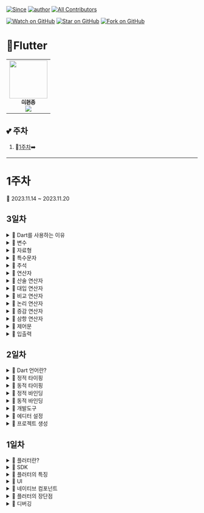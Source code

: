 [![Since](https://img.shields.io/badge/since-2023.11.13-333333.svg?style=flat-square)](https://github.com/Brem0827/23-Flutter)
[![author](https://img.shields.io/badge/author-Brem0827-0066FF.svg?style=flat-square)](https://github.com/Brem0827/23-Flutter)
[![All Contributors](https://img.shields.io/badge/all_contributors-2-orange.svg?style=flat-square)](#23-Flutter)

[![Watch on GitHub](https://img.shields.io/github/watchers/Brem0827/23-Flutter.svg?style=social)](https://github.com/Brem0827/23-Flutter/watchers)
[![Star on GitHub](https://img.shields.io/github/stars/Brem0827/23-Flutter.svg?style=social)](https://github.com/Brem0827/23-Flutter/stargazers)
[![Fork on GitHub](https://img.shields.io/github/forks/Brem0827/23-Flutter.svg?style=social)](https://github.com/Brem0827/23-Flutter/network/members)

# 🏃Flutter

<table align="center">
    <tr>
        <td align="center">
	    <a href="https://github.com/Brem0827">
	    	<img src="https://avatars.githubusercontent.com/u/62270266?v=4?s=100" width="100px;" alt=""/>
				<br/>
					<sub>
					<b>이현종</b>
				<br/>
	    	<img src="https://us-central1-progress-markdown.cloudfunctions.net/progress/100"/>
	        </sub>
	    </a>
	</td>
    </tr>
</table>

💕 주차
---

1. 💭[1주차](#1주차)➡️

---
# 1주차

🔋 2023.11.14 ~ 2023.11.20

## 3일차

<details><summary>💬 Dart를 사용하는 이유 </summary>

- 클라이언트 측과 서버 측에서 모두 사용할 수 있기 때문에 플랫폼 간 개발이 가능합니다.

- 이러한 특징은 다양한 종류의 애플리케이션을 개발할 수 있는 기반이 됩니다.

- 주요 IDE와 텍스트 에디터에서 지원되며, 그중에서도 VSCode를 사용하면 편리하게 사용할 수 있습니다.

- Dart는 쉽게 배울수 있는 문법을 제공하며, 개발 생산성을 향상시키는 다양한 기능도 제공합니다.

- Dart 언어는 높은 생산성과 안정성을 제공합니다.

- 빠른 실행속도와 개발자 친화적인 기능을 모두 갖추고 있습니다.

- 자바스크립트를 대체할 수 있는 언어로 각광받고 있습니다.

</details>

<details><summary>💬 변수 </summary>

- 컴퓨터가 데이터를 사용하기 위해서 특정 값을 저장해두기위한 공간을 변수라고 합니다.

- 변수는 값을 저장하는 메모리 공간을 말합니다.

</details>

<details><summary>💬 자료형 </summary>

- 숫자형 데이터 타입 : int(정수형), double(실수형)

- 문자형 데이터 타입 : String

</details>

<details><summary>💬 특수문자 </summary>

- "\n" : 문자열 안에서 이 특수문자를 사용하면 새로운 줄로 이동하여 텍스트를 출력합니다.

- "\f" : 문자열 안에서 이 특수문자를 사용하면 수평 탭 간격만큼 공간을 띄웁니다.

- "\\" : 문자열 안에서 역슬래시 자체를 출력하고자 할 때 사용합니다.

- "$" : 문자열 안에서 이 특수문자를 사용하면 변수를 참조하여 변수의 값을 문자열에 포함시킬 수 있습니다.

- "\" : 문자열 안에서 따옴표를 포함하고자 할 때, 반드시 역슬래시 앞에 붙여주어야 합니다.

- 불리언 데이터 타입 : true, false 값으로 가지며, 초기 컴퓨터에서 이진법으로 연산을 하던 것이 현재에 이르러 불리언 타입으로 발전하여 다양하게 사용되고 있습니다.

- 'var' : 컴파일러가 변수의 타입을 추론하여 자동으로 할당 합니다.

</details>

<details><summary>💬 주석 </summary>

- 라인주석 : 라인주석은 `//` 기호를 사용하여 작성되며, 해당 라인에 대한 주석을 표시합니다.

- 주로 코드의 일부를 설명하거나 임시적으로코드를 비활성화하는 용도로 사용됩니다.

- 블록주석 : 블록주석은 `/* */`사이에 작성되며, 여러 줄에 걸친 주석을 표시하는 데 사용됩니다.

- 코드나 함수, 클래스 등에 대한 상세한 설명이나 문서화를 작성하는데 사용됩니다.

</details>

<details><summary>💬 연산자 </summary>

- 연산자는 하나 이상의 값을 가지고 연산을 수행하는 기호나 단어로, 프로그래밍에서 데이터를 처리하거나 비교할 때 사용되며 매우 중요한 역할을 합니다.

</details>

<details><summary>💬 산술 연산자 </summary>

- 숫자형 데이터의 덧셈, 뺄셈, 곱셈, 나눗셈 등 수학적 연산을 수행합니다.

- 덧셈은 + 연산자, 뺄셈은 - 연산자, 곱셈은 * 연산자, 나눗셈은 / 연산자를 사용합니다.

- 나머지는 % 연산자를 사용하여 반환할 수 있습니다.

</details>

<details><summary>💬 대입 연산자 </summary>

- 값을 변수에 할당하는 연산을 수행합니다.

- 연산자가 일반적으로 사용되며, 값을 할당하려는 변수 왼쪽에 위치하고 할당하려는 값을 오른쪽에 위치합니다.

</details>

<details><summary>💬 비교 연산자 </summary>

- 두 개의 값을 비교하고, 두 값이 서로 같은지 큰지 등의 결과를 반환

- 비교 연산자에서 반환되는 값을 데이터 타입에서 배웠던 불리언 타입이라고 할 수 있습니다.

- 동등 비교 연산자(==) : 두 개의 값이 서로 같은지를 비교합니다. 만일 같을경우 true를 반환하고, 다르면 false를 반환합니다.

- 부등 비교 연산자(!=) : 두 개의 값이 서로 다른지를 비교합니다. 만일 다르면 true를 반환하고, 같으면 false를 반환합니다.

- 대소 비교 연산자(<, >, <=, >=) : 두 개의 값을 대소 비교합니다. 작은지, 큰지, 작거나 같은지, 크거나 같은지를 비교하여 결과를 반환합니다.

</details>

<details><summary>💬 논리 연산자 </summary>

- &&(논리 곱) : 양쪽 피연산자가 모두 참일 경우에만 참을 반환합니다.

- ||(논리 합) : 양쪽 피연산자 중 하나 이상이 참일 경우 참을 반환합니다.

- !(논리 부정) : 피연산자가 참이면 거짓을, 거짓이면 참을 반환합니다.

</details>

<details><summary>💬 증감 연산자 </summary>

- 증감 연산자는 변수의 값을 증가시키거나 감소시킬 때 사용합니다.

- 변수를 하나씩 증가시키거나 감소시키는 경우에는 +=1, -=1 대신 ++, --을 사용하는 것이 더 간편하고 가독성이 좋습니다.

- 전위 증가, 감소 연산자는 코드를 실행하기 전에 값을 미리 증가, 감소시키고 코드를 실행합니다.

- 후위 증가, 감소 연산자는 코드를 실행하고 난 뒤에 값을 증가, 감소 시킵니다.

</details>

<details><summary>💬 삼항 연산자 </summary>

- 조건식에 따라서 다른 값을 반환하는 연산자입니다.

- `(조건식) ? 값1 : 값2`

- 조건식은 참 또는 거짓 값을 가지는 표현식이며, 값1은 조건식이 참일 경우 반환할 값이고, 값2는 조건식이 거짓일 경우 반환할 값입니다.

</details>

<details><summary>💬 제어문 </summary>

- 프로그램에서 실행 흐름을 제어하는 구문입니다.

- 주어진 조건에 따라서 다른 코드 블록을 실행하거나 실행을 중지하고 다른 코드로 이동 할 수 있도록 합니다.

- 조건문은 주어진 조건식의 참, 거짓 여부에 따라서 실행할 코드 블럭을 선택합니다.

- 제어문은 프로그램의 실행 흐름을 명확하게 제어할 수 있기 때문에, 프로그래밍에서 매우 중요한 역할을 합니다.

</details>

<details><summary>💬 입출력 </summary>

- 입력은 프로그램이 외부에서 데이터를 받아들이는 것 입니다.

- 출력은 프로그램이 처리한 결과를 외부로 보내는 것을 말합니다.

</details>

## 2일차

<details><summary>💬 Dart 언어란? </summary>

- Dart 언어는 구글이 개발한 객체 지향 프로그래밍 언어입니다.

- 자바스크립트와 같은 앱 프론트엔드 개발에서 사용되는 것이 일반적이지만, 서버 사이드 개발에서도 사용할 수 있습니다.

- Dart는 안정성, 확장성, 성능, 코드 가독성, 개발 생산성 등 다양한 측면에서 우수한 기능을 제공합니다.

- Dart는 C, C++, Java, JavaScript, Python 등 다양한 프로그래밍 언어에서 영감을 받아 탄생했습니다.

- 정적 타이핑과 동적 타이핑 모두 가능하며, 컴파일러를 통해 빠른 실행 속도를 제공합니다.

</details>

<details><summary>💬 정적 타이핑 </summary>

- 변수와 식의 타입을 컴파일 시점에 결정하고, 타입이 고정되어 있는 언어입니다.

- 프로그래머가 변수를 선언할 때 변수의 타입을 명시하거나, 컴파일러가 변수의 타입을 추론하여 결정합니다.

- 변수의 타입이 한번 결정되면 실행 중에 타입이 변경되지 않습니다.

- 컴파일러가 타입 체크를 수행하여 타입 관련 오류를 사전에 찾아내고, 코드의 안정성과 예측 가능성을 높일 수 있습니다.

</details>

<details><summary>💬 동적 타이핑 </summary>

- 실행 이전에 값이 확정되면 정적 바인딩이라고 합니다.

- 컴파일 타임에 호출될 함수가 결정되는 것으로, 함수는 기본적으로 정적 바인딩됩니다.

- 컴파일러는 선언되어있는 자료형을 보고 바인딩을 하기 때문에 실제로 가리키는 객체가 무엇이든 포인터의 자료형을 기반으로 호출의대상을 결정합니다.

- 빌드 중에 이루어집니다.  

</details>

<details><summary>💬 정적 바인딩 </summary>

- 실행 이후에 값이 확정되면 동적 바인딩이라고 합니다.

- 런타임에 호출될 함수가 결정되는 것으로, virtual 키워드를 통해 동적 바인딩하는 함수를 가상 함수라고 합니다.

- 함수가 가상 함수로 선언이 되면, 포인터 변수가 실제로 가리키는 객체에 따라 호출의 대상이 결정됩니다.

</details>

<details><summary>💬 동적 바인딩 </summary>

- 실행 이후에 값이 확정되면 동적 바인딩이라고 합니다.

- 런타임에 호출될 함수가 결정되는 것으로, virtual 키워드를 통해 동적 바인딩하는 함수를 가상 함수라고 합니다.

- 함수가 가상 함수로 선언이 되면, 포인터 변수가 실제로 가리키는 객체에 따라 호출의 대상이 결정됩니다.

</details>

<details><summary>💬 개발도구 </summary>

- 개발도구란 앱을 개발하는 데 사용되는 모든 소프트웨어를 말합니다.

- 앱 개발에 필요한 여러 개발 도구는 다음과 같습니다.

* 통합 개발 환경(IDE) : 코드 작성, 디버깅, 프로젝트 관리 등 개발 전반적인 작업을 수행하는 도구

* 코드 에디터 : 코드 작성을 위한 간단한 텍스트 에디터

* 시뮬레이터 또는 에뮬레이터 : 앱을 실행하고 테스트 할 수 있는 가상 환경

* 개발자 도구 : 앱의 성능을 분석하고 디버깅 할 수 있는 도구

</details>

<details><summary>💬 에디터 설정 </summary>

- 설치한 개발 도구를 플러터 개발에 적합하게 설정 해야 합니다.

- 이 설정에는 플러터 및 Dart 플러그인 설치, 에디터 확장기능 설치, SDK 경로 설정 등이 포함될 수 있습니다.

- 이를 통해 개발 도구가 플러터 애플리케이션 개발을 지원하고 필요한 도구와 기능을 제공할 수 있게 됩니다.

</details>

<details><summary>💬 프로젝트 생성 </summary>

- 플러터 개발을 시작하려면 새로운 플러터 프로젝트를 생성해야 합니다.

- 프로젝트 생성은 명령행 도구인 Flutter CLI를 사용하거나 개발 도구의 GUI를 통해 수행할 수 있습니다.

- 프로젝트 생성시에는 프로젝트 이름, 패키지 이름, 플랫폼 설정 등의 정보를 입력하고, 프로젝트 디렉토리가 생성되며 초기 플러터 코드와 구조가 구성됩니다.

</details>

## 1일차

<details><summary>💬 플러터란? </summary>

- 플러터(Flutter)는 구글에서 개발한 모바일앱 SDK로, 안드로이드와 iOS 모두에서 작동하는 하이브리드 앱 개발 도구 입니다.

- 플러터는 Dart 언어를 사용하여 개발됩니다.

- 플러터는 위젯을 기반으로 UI를 구성하는데, 위젯은 특정 플랫폼에 종속되지 않기 때문에 안드로이드와 iOS 모두에서 같은 디자인을 사용할 수 있습니다.

- 높은 생산성과 일관된 UI를 가진 것이 특징 입니다.

</details>

<details><summary>💬 SDK </summary>

- Software Development Kit의 약자로 안드로이드 앱을 개발하기 위한 도구 모음입니다.

</details>

<details><summary>💬 플러터의 특징 </summary>

* 크로스 플랫폼 개발 - 플러터는 하나의 코드베이스로 iOS와 Android 모두에서 동작하는 앱을 개발 할 수 있습니다.

* UI - 플러터는 Material Design과 Cupertino Design을 지원하며, 이를 이용하여 편리하게 보기 좋은 UI를 구현할 수 있습니다.

* 생산성 - 플러터는 Hot Reload 기능을 지원하여 코드를 수정할 때마다 앱을 즉시 새로 고침하여 수정 결과를 확인할 수 있습니다. 이로 인해 개발 생산성이 높아집니다.

* 성능 - 플러터는 모바일 앱의 성능을 최적화 하기 위해 C/C++ 엔진인 Skia를 사용합니다. 또한, 네이티브 컴포넌트에 접근하여 더욱 빠른 성능을 제공합니다.

* 위젯 - 플러터는 다양한 위젯을 제공하며, 이를 조합하여 여러 디자인을 구현할 수 있습니다.

* 상태 관리 - 플러터는 상태 관리를 위해 Provider, BLoC 등의 패턴을 지원하며, 이를 이용하여 복잡한 앱의 상태를 효과적으로 관리할 수 있습니다.

* 배포 - 플러터는 Google Play Store, Apple App Store 등의 앱 스토어에 쉽게 배포할 수 있습니다.

</details>

<details><summary>💬 UI </summary>

- User Interface 사용자 인터페이스의 약자로 우리가 볼 수 있는 화면 내에 그림이나 디자인 등의 모든 것을 이야기합니다.

</details>

<details><summary>💬 네이티브 컴포넌트 </summary>

- 모바일 플랫폼(Android 또는 iOS)에서 제공하는 기본적인 UI 요소를 말합니다.

- 각 플랫폼에서 제공되는 네이티브 컴포넌트는 해당 플랫폼의 UI 디자인 가이드라인을 따르며, 사용자 인터페이스를 구성하는 데 사용됩니다.

</details>

<details><summary>💬 플러터의 장단점 </summary>

* 장점

- 하나의 코드로 iOS와 ANdroid 모두 지원할 수 있어 크로스 플랫폼 개발이 용이합니다.

- 다양한 위젯과 레이아웃을 제공해 UI 구현이 간편합니다.

- 플러터는 내장된 빠른 사이클을 가지고 있어서, 소프트웨어를 빠르게 개발하고 배포할 수 있습니다.

- 다양한 개발 도구와 호환되며, 디버깅이 쉽습니다.

- 모바일 애플리케이션 개발에 있어 좋은 성능을 보여줍니다.

* 단점

- 크로스 플랫폼의 특성상, 특정 플랫폼에 최적화된 애니메이션 및 UI 요소는 구현하기 어렵습니다.

- 플러터 앱의 크기가 다른 프레임워크에 비해 상대적으로 큽니다.

</details>

<details><summary>💬 디버깅 </summary>

- 컴퓨터 프로그램의 오류를 찾아 수정하는 과정을 말합니다.

</details>
